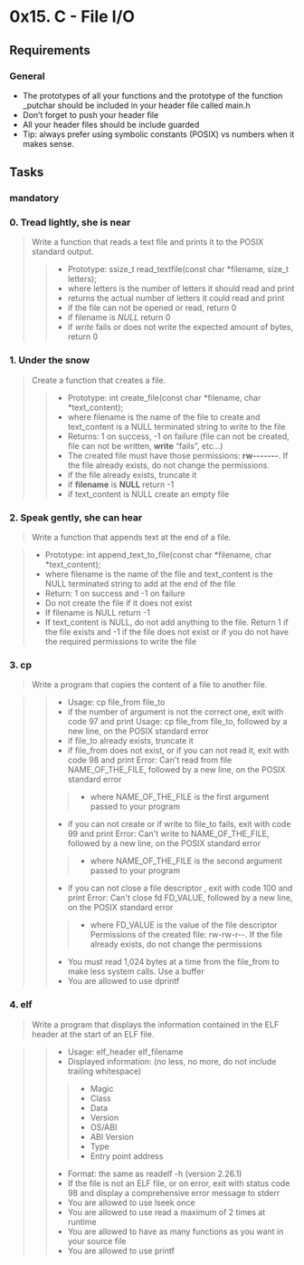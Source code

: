 #  0x15. C - File I/O

## Requirements

### General

- The prototypes of all your functions and the prototype of the function _putchar should be included in your header file called main.h
- Don’t forget to push your header file
- All your header files should be include guarded
- Tip: always prefer using symbolic constants (POSIX) vs numbers when it makes sense.

## Tasks

### mandatory

### 0. Tread lightly, she is near

> Write a function that reads a text file and prints it to the POSIX standard output.
>
>> + Prototype: ssize_t read_textfile(const char *filename, size_t letters);
>> + where letters is the number of letters it should read and print
>> + returns the actual number of letters it could read and print
>> + if the file can not be opened or read, return 0
>> + if filename is *NULL* return 0
>> + if *write* fails or does not write the expected amount of bytes, return 0

### 1. Under the snow

> Create a function that creates a file.
>
>> - Prototype: int create_file(const char *filename, char *text_content);
>> - where filename is the name of the file to create and text_content is a NULL terminated string to write to the file
>> - Returns: 1 on success, -1 on failure (file can not be created, file can not be written, **write** “fails”, etc…)
>> - The created file must have those permissions: **rw-------**. If the file already exists, do not change the permissions.
>> - if the file already exists, truncate it
>> - if **filename** is **NULL** return -1
>> - if text_content is NULL create an empty file

### 2. Speak gently, she can hear

> Write a function that appends text at the end of a file.

> - Prototype: int append_text_to_file(const char *filename, char *text_content);
> - where filename is the name of the file and text_content is the NULL terminated string to add at the end of the file
> - Return: 1 on success and -1 on failure
> - Do not create the file if it does not exist
> - If filename is NULL return -1
> - If text_content is NULL, do not add anything to the file. Return 1 if the file exists and -1 if the file does not exist or if you do not have the required permissions to write the file

### 3. cp

> Write a program that copies the content of a file to another file.

>> - Usage: cp file_from file_to
>> - if the number of argument is not the correct one, exit with code 97 and print Usage: cp file_from file_to, followed by a new line, on the POSIX standard error
>> - if file_to already exists, truncate it
>> - if file_from does not exist, or if you can not read it, exit with code 98 and print Error: Can't read from file NAME_OF_THE_FILE, followed by a new line, on the POSIX standard error
>>> -  where NAME_OF_THE_FILE is the first argument passed to your program
>> -  if you can not create or if write to file_to fails, exit with code 99 and print Error: Can't write to NAME_OF_THE_FILE, followed by a new line, on the POSIX standard error
>>> -  where NAME_OF_THE_FILE is the second argument passed to your program
>> -  if you can not close a file descriptor , exit with code 100 and print Error: Can't close fd FD_VALUE, followed by a new line, on the POSIX standard error
>>> - where FD_VALUE is the value of the file descriptor
Permissions of the created file: rw-rw-r--. If the file already exists, do not change the permissions
>> - You must read 1,024 bytes at a time from the file_from to make less system calls. Use a buffer
>> - You are allowed to use dprintf

### 4. elf

> Write a program that displays the information contained in the ELF header at the start of an ELF file.

>> - Usage: elf_header elf_filename
>> - Displayed information: (no less, no more, do not include trailing whitespace)
>>> - Magic
>>> - Class
>>> - Data
>>> - Version
>>> - OS/ABI
>>> - ABI Version
>>> - Type
>>> - Entry point address
>> - Format: the same as readelf -h (version 2.26.1)
>> - If the file is not an ELF file, or on error, exit with status code 98 and display a comprehensive error message to stderr
>> - You are allowed to use lseek once
>> - You are allowed to use read a maximum of 2 times at runtime
>> - You are allowed to have as many functions as you want in your source file
>> - You are allowed to use printf

